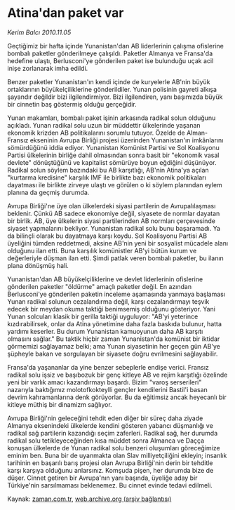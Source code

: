 # Atina'dan paket var

*Kerim Balcı 2010.11.05*

<td class="columnist-detail">
<p>Geçtiğimiz bir hafta içinde Yunanistan'dan AB liderlerinin çalışma ofislerine bombalı paketler gönderilmeye çalışıldı. Paketler Almanya ve Fransa'da hedefine ulaştı, Berlusconi'ye gönderilen paket ise bulunduğu uçak acil inişe zorlanarak imha edildi.</p>
<p>
<div id="haberMetinDiv">
<p>Benzer paketler Yunanistan'ın kendi içinde de kuryelerle AB'nin büyük ortaklarının büyükelçiliklerine gönderildiler. Yunan polisinin gayreti alkışa şayandır değildir bizi ilgilendirmiyor. Bizi ilgilendiren, yanı başımızda büyük bir cinnetin baş göstermiş olduğu gerçeğidir.
<p>Yunan makamları, bombalı paket işinin arkasında radikal solun olduğunu açıkladı. Yunan radikal solu uzun bir müddettir ülkelerinde yaşanan ekonomik krizden AB politikalarını sorumlu tutuyor. Özelde de Alman-Fransız ekseninin Avrupa Birliği projesi üzerinden Yunanistan'ın imkânlarını sömürdüğünü iddia ediyor. Yunanistan Komünist Partisi ve Sol Koalisyonu Partisi ülkelerinin birliğe dahil olmasından sonra basit bir "ekonomik vasal devlete" dönüştüğünü ve kapitalist sömürüye boyun eğdiğini düşünüyor. Radikal solun söylem bazındaki bu AB karşıtlığı, AB'nin Atina'ya açılan "kurtarma kredisine" karşılık IMF ile birlikte bazı ekonomik politikaları dayatması ile birlikte zirveye ulaştı ve görülen o ki söylem planından eylem planına da geçmiş durumda.
<p>Avrupa Birliği'ne üye olan ülkelerdeki siyasi partilerin de Avrupalılaşması beklenir. Çünkü AB sadece ekonomiye değil, siyasete de normlar dayatan bir birlik. AB, üye ülkelerin siyasi partilerinden AB normları çerçevesinde siyaset yapmalarını bekliyor. Yunanistan radikal solu bunu başaramadı. Ya da bilinçli olarak bu dayatmaya karşı koydu. Sol Koalisyonu Partisi AB üyeliğini tümden reddetmedi, aksine AB'nin yeni bir sosyalist mücadele alanı olduğunu ilan etti. Buna karşılık komünistler AB'yi bütün kurum ve değerleriyle düşman ilan etti. Şimdi patlak veren bombalı paketler, bu ilanın plana dönüşmüş hali.
<p>Yunanistan'dan AB büyükelçiliklerine ve devlet liderlerinin ofislerine gönderilen paketler "öldürme" amaçlı paketler değil. En azından Berlusconi'ye gönderilen paketin inceleme aşamasında yanmaya başlaması Yunan radikal solunun cezalandırma değil, karşı cezalandırmayı teşvik edecek bir meydan okuma taktiği benimsemiş olduğunu gösteriyor. Yani Yunan solcuları klasik bir gerilla taktiği uyguluyor: "AB'yi yeterince kızdırabilirsek, onlar da Atina yönetimine daha fazla baskıda bulunur, hatta yardımı keserler. Bu durum Yunanistan kamuoyunun daha AB karşıtı olmasını sağlar." Bu taktik hiçbir zaman Yunanistan'da komünist bir iktidar görmemizi sağlayamaz belki; ama Yunan siyasetinin her geçen gün AB'ye şüpheyle bakan ve sorgulayan bir siyasete doğru evrilmesini sağlayabilir.
<p>Fransa'da yaşananlar da yine benzer sebeplerle endişe verici. Fransız radikal solu işsiz ve başıbozuk bir genç kitleye AB ve rejim karşıtlığı özelinde yeni bir varlık amacı kazandırmayı başardı. Bizim "varoş serserileri" nazarıyla baktığımız molotofkokteylli gençler kendilerini Bastil'i basan devrim kahramanlarına denk görüyorlar. Bu da eğitimsiz ancak heyecanlı bir kitleye müthiş bir dinamizm sağlıyor.
<p>Avrupa Birliği'nin geleceğini tehdit eden diğer bir süreç daha ziyade Almanya eksenindeki ülkelerde kendini gösteren yabancı düşmanlığı ve radikal sağ partilerin kazandığı seçim zaferleri. Radikal sağ, her durumda radikal solu tetikleyeceğinden kısa müddet sonra Almanca ve Daçça konuşan ülkelerde de Yunan radikal solu benzeri oluşumları göreceğimize eminim ben. Buna bir de uyanmakta olan Slav milliyetçiliğini ekleyin; insanlık tarihinin en başarılı barış projesi olan Avrupa Birliği'nin derin bir tehditle karşı karşıya olduğunu anlarsınız. Komşuda pişen, her durumda bize de düşer. Cinnet getiren bir Avrupa'nın yanı başında, üyeliğe aday bir Türkiye'nin sarsılmaması beklenemez. Bu cinnet evinde tedavi edilmeli. </p></p></p></p></p></p></div>
</p>
<a href="http://web.archive.org/web/20110115135916/mailto:k.balci@zaman.com.tr">
</a></td>

Kaynak: [zaman.com.tr](http://zaman.com.tr/yazar.do?yazino=1049065), [web.archive.org (arşiv bağlantısı)](http://web.archive.org/web/20110115135916/http://www.zaman.com.tr:80/yazar.do?yazino=1049065)
